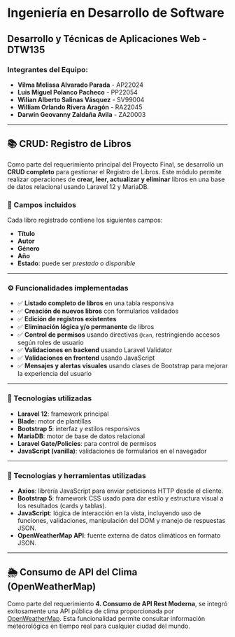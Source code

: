 # Ingeniería en Desarrollo de Software

## Desarrollo y Técnicas de Aplicaciones Web - DTW135

### Integrantes del Equipo:

- **Vilma Melissa Alvarado Parada**  - AP22024
- **Luis Miguel Polanco Pacheco**    - PP22054
- **Wilian Alberto Salinas Vásquez** - SV99004
- **William Orlando Rivera Aragón**  - RA22045
- **Darwin Geovanny Zaldaña Avila**  - ZA20003

---

## 📚 CRUD: Registro de Libros
 
Como parte del requerimiento principal del Proyecto Final, se desarrolló un **CRUD completo** para gestionar el Registro de Libros. Este módulo permite realizar operaciones de **crear, leer, actualizar y eliminar** libros en una base de datos relacional usando Laravel 12 y MariaDB.
 
### 🧾 Campos incluidos
 
Cada libro registrado contiene los siguientes campos:
 
- **Título**
- **Autor**
- **Género**
- **Año**
- **Estado**: puede ser _prestado_ o _disponible_
 
---
 
### ⚙️ Funcionalidades implementadas
 
- ✅ **Listado completo de libros** en una tabla responsiva
- ✅ **Creación de nuevos libros** con formularios validados
- ✅ **Edición de registros existentes**
- ✅ **Eliminación lógica y/o permanente** de libros
- ✅ **Control de permisos** usando directivas `@can`, restringiendo accesos según roles de usuario
- ✅ **Validaciones en backend** usando Laravel Validator
- ✅ **Validaciones en frontend** usando JavaScript
- ✅ **Mensajes y alertas visuales** usando clases de Bootstrap para mejorar la experiencia del usuario
 
---
 
### 💾 Tecnologías utilizadas
 
- **Laravel 12**: framework principal
- **Blade**: motor de plantillas
- **Bootstrap 5**: interfaz y estilos responsivos
- **MariaDB**: motor de base de datos relacional
- **Laravel Gate/Policies**: para control de permisos
- **JavaScript (vanilla)**: validaciones de formularios en el navegador

 ---

 ### 🔧 Tecnologías y herramientas utilizadas
 
- **Axios**: librería JavaScript para enviar peticiones HTTP desde el cliente.
- **Bootstrap 5**: framework CSS usado para dar estilo y estructura visual a los resultados (cards y tablas).
- **JavaScript**: lógica de interacción en la vista, incluyendo uso de funciones, validaciones, manipulación del DOM y manejo de respuestas JSON.
- **OpenWeatherMap API**: fuente externa de datos climáticos en formato JSON.

---

## 🌦️ Consumo de API del Clima (OpenWeatherMap)
 
Como parte del requerimiento **4. Consumo de API Rest Moderna**, se integró exitosamente una API pública de clima proporcionada por [OpenWeatherMap](https://openweathermap.org/api). Esta funcionalidad permite consultar información meteorológica en tiempo real para cualquier ciudad del mundo.
  
